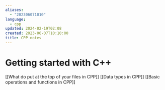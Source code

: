 ```yaml
---
aliases:
  - "202306071010"
language:
  - cpp
updated: 2024-02-19T02:08
created: 2023-06-07T10:10:00
title: CPP notes
---
```

# Getting started with C++
[[What do put at the top of your files in CPP]]
[[Data types in CPP]]
[[Basic operations and functions in CPP]]